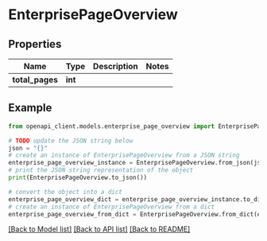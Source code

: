 # EnterprisePageOverview


## Properties

Name | Type | Description | Notes
------------ | ------------- | ------------- | -------------
**total_pages** | **int** |  | 

## Example

```python
from openapi_client.models.enterprise_page_overview import EnterprisePageOverview

# TODO update the JSON string below
json = "{}"
# create an instance of EnterprisePageOverview from a JSON string
enterprise_page_overview_instance = EnterprisePageOverview.from_json(json)
# print the JSON string representation of the object
print(EnterprisePageOverview.to_json())

# convert the object into a dict
enterprise_page_overview_dict = enterprise_page_overview_instance.to_dict()
# create an instance of EnterprisePageOverview from a dict
enterprise_page_overview_from_dict = EnterprisePageOverview.from_dict(enterprise_page_overview_dict)
```
[[Back to Model list]](../README.md#documentation-for-models) [[Back to API list]](../README.md#documentation-for-api-endpoints) [[Back to README]](../README.md)



